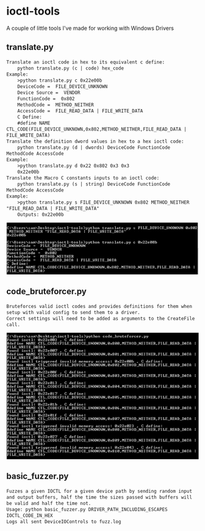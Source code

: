 # ioctl-tools
A couple of little tools I've made for working with Windows Drivers

## translate.py
	Translate an ioctl code in hex to its equivalent c define:
		python translate.py (c | code) hex_code
	Example:
		>python translate.py c 0x22e00b
		DeviceCode =  FILE_DEVICE_UNKNOWN
		Device Source =  VENDOR
		FunctionCode =  0x802
		MethodCode =  METHOD_NEITHER
		AccessCode =  FILE_READ_DATA | FILE_WRITE_DATA
		C Define:
		#define NAME CTL_CODE(FILE_DEVICE_UNKNOWN,0x802,METHOD_NEITHER,FILE_READ_DATA | FILE_WRITE_DATA)
	Translate the definition dword values in hex to a hex ioctl code:
		python translate.py (d | dwords) DeviceCode FunctionCode MethodCode AccessCode
	Example:
		>python translate.py d 0x22 0x802 0x3 0x3
		0x22e00b
	Translate the Macro C constants inputs to an ioctl code:
		python translate.py (s | string) DeviceCode FunctionCode MethodCode AccessCode
	Example:
		>python translate.py s FILE_DEVICE_UNKNOWN 0x802 METHOD_NEITHER "FILE_READ_DATA | FILE_WRITE_DATA"
		Outputs: 0x22e00b
![translate screenshot](screenshots/translate_example.PNG)
## code_bruteforcer.py
	Bruteforces valid ioctl codes and provides definitions for them when setup with valid config to send them to a driver.   
	Correct settings will need to be added as arguments to the CreateFile call.
![bruteforce screenshot](screenshots/bruteforce_example.PNG)
## basic_fuzzer.py
	Fuzzes a given IOCTL for a given device path by sending random input and output buffers, half the time the sizes passed with buffers will be valid and half the time not.
	Usage: python basic_fuzzer.py DRIVER_PATH_INCLUDING_ESCAPES IOCTL_CODE_IN_HEX
	Logs all sent DeviceIOControls to fuzz.log